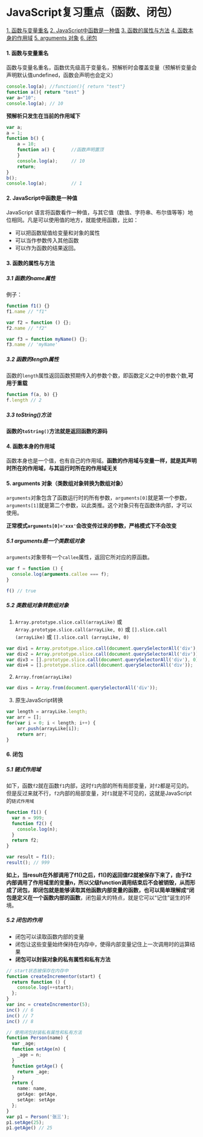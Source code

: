 # JavaScript复习重点（函数、闭包）

[1. 函数与变量重名](#1)
[2. JavaScript中函数是一种值](#2)
[3. 函数的属性与方法](#3)
[4. 函数本身的作用域](#4)
[5. arguments 对象](#5)
[6. 闭包](#6)


#### <span id='1'>1. 函数与变量重名</span>

函数与变量名重名，函数优先级高于变量名，预解析时会覆盖变量（预解析变量会声明默认值undefined，函数会声明也会定义）

```javascript
console.log(a); //function(){ return "test"}
function a(){ return "test" }
var a="10"; 
console.log(a); // 10
```
**预解析只发生在当前的作用域下**
```js
var a;
a = 1;
function b() {
	a = 10;
	function a() {    	//函数声明置顶
	}
	console.log(a);		// 10
	return;
}
b();
console.log(a);			// 1
```


#### <span id='2'>2. JavaScript中函数是一种值</span>

JavaScript 语言将函数看作一种值，与其它值（数值、字符串、布尔值等等）地位相同。凡是可以使用值的地方，就能使用函数，比如：

* 可以把函数赋值给变量和对象的属性
* 可以当作参数传入其他函数
* 可以作为函数的结果返回。



#### <span id='3'>3. 函数的属性与方法</span>

##### 3.1 函数的name属性

例子：

```js
function f1() {}
f1.name // "f1"
```

```js
var f2 = function () {};
f2.name // "f2"
```

```js
var f3 = function myName() {};
f3.name // 'myName'
```

##### 3.2 函数的length属性

函数的`length`属性返回函数预期传入的参数个数，即函数定义之中的参数个数,**可用于重载**

```js
function f(a, b) {}
f.length // 2
```

##### 3.3 toString()方法

**函数的`toString()`方法就是返回函数的源码**



#### <span id='4'>4. 函数本身的作用域</span>

函数本身也是一个值，也有自己的作用域。**函数的作用域与变量一样，就是其声明时所在的作用域，与其运行时所在的作用域无关**



#### <span id='5'>5. arguments 对象（类数组对象转换为数组对象）</span>

`arguments`对象包含了函数运行时的所有参数，`arguments[0]`就是第一个参数，`arguments[1]`就是第二个参数，以此类推。这个对象只有在函数体内部，才可以使用。

**正常模式`arguments[0]='xxx'`会改变传过来的参数，严格模式下不会改变**

##### 5.1 arguments是一个类数组对象

`arguments`对象带有一个`callee`属性，返回它所对应的原函数。

```js
var f = function () {
  console.log(arguments.callee === f);
}

f() // true
```

##### 5.2 类数组对象转数组对象

1) `Array.prototype.slice.call(arrayLike)` 或  `Array.prototype.slice.call(arrayLike, 0)` 或 `[].slice.call  (arrayLike)` 或 `[].slice.call (arrayLike, 0)`

```js
var div1 = Array.prototype.slice.call(document.querySelectorAll('div'), 0);
var div2 = Array.prototype.slice.call(document.querySelectorAll('div'));
var div3 = [].prototype.slice.call(document.querySelectorAll('div'), 0);
var div4 = [].prototype.slice.call(document.querySelectorAll('div'));
```

2) `Array.from(arrayLike)`

```js
var divs = Array.from(document.querySelectorAll('div'));
```

3) 原生JavaScript转换

```js
var length = arrayLike.length;
var arr = []; 
for(var i = 0; i < length; i++) {
	arr.push(arrayLike[i]);
	return arr;
}
```

#### <span id='6'>6. 闭包</span>

##### 5.1 链式作用域

如下，函数`f2`就在函数`f1`内部，这时`f1`内部的所有局部变量，对`f2`都是可见的。但是反过来就不行，`f2`内部的局部变量，对`f1`就是不可见的，这就是JavaScript的`链式作用域`

```js
function f1() {
  var n = 999;
  function f2() {
    console.log(n);
  }
  return f2;
}

var result = f1();
result(); // 999
```

**如上，当result在外部调用了f1()之后，f1()的返回值f2就被保存下来了，由于f2内部调用了作用域里的变量n，所以父级function调用结束后不会被销毁，从而形成了闭包，即闭包就是能够读取其他函数内部变量的函数，也可以简单理解成“闭包是定义在一个函数内部的函数**，闭包最大的特点，就是它可以“记住”诞生的环境。

##### 5.2 闭包的作用

* 闭包可以读取函数内部的变量
* 闭包让这些变量始终保持在内存中，使得内部变量记住上一次调用时的运算结果
* **闭包可以封装对象的私有属性和私有方法**

```js
// start状态被保存在内存中
function createIncrementor(start) {
  return function () {
	console.log(++start);
  };
}
var inc = createIncrementor(5);
inc() // 6
inc() // 7
inc() // 8
```

```ts
// 使用闭包封装私有属性和私有方法
function Person(name) {
  var _age;
  function setAge(n) {
    _age = n;
  }
  function getAge() {
    return _age;
  }
  return {
    name: name,
    getAge: getAge,
    setAge: setAge
  };
}
var p1 = Person('张三');
p1.setAge(25);
p1.getAge() // 25
```


